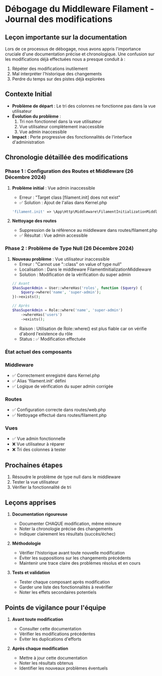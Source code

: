 # Débogage du Middleware Filament - Journal des modifications

## Leçon importante sur la documentation
Lors de ce processus de débogage, nous avons appris l'importance cruciale d'une documentation précise et chronologique. Une confusion sur les modifications déjà effectuées nous a presque conduit à :
1. Répéter des modifications inutilement
2. Mal interpréter l'historique des changements
3. Perdre du temps sur des pistes déjà explorées

## Contexte Initial
- **Problème de départ** : Le tri des colonnes ne fonctionne pas dans la vue utilisateur
- **Évolution du problème** : 
  1. Tri non fonctionnel dans la vue utilisateur
  2. Vue utilisateur complètement inaccessible
  3. Vue admin inaccessible
- **Impact** : Perte progressive des fonctionnalités de l'interface d'administration

## Chronologie détaillée des modifications

### Phase 1 : Configuration des Routes et Middleware (26 Décembre 2024)
1. **Problème initial** : Vue admin inaccessible
   - Erreur : "Target class [filament.init] does not exist"
   - ✅ Solution : Ajout de l'alias dans Kernel.php
   ```php
   'filament.init' => \App\Http\Middleware\FilamentInitializationMiddleware::class
   ```

2. **Nettoyage des routes**
   - Suppression de la référence au middleware dans routes/filament.php
   - ✅ Résultat : Vue admin accessible

### Phase 2 : Problème de Type Null (26 Décembre 2024)
1. **Nouveau problème** : Vue utilisateur inaccessible
   - Erreur : "Cannot use "::class" on value of type null"
   - Localisation : Dans le middleware FilamentInitializationMiddleware
   - Solution : Modification de la vérification du super admin
   ```php
   // Avant
   $hasSuperAdmin = User::whereHas('roles', function ($query) {
       $query->where('name', 'super-admin');
   })->exists();

   // Après
   $hasSuperAdmin = Role::where('name', 'super-admin')
       ->whereHas('users')
       ->exists();
   ```
   - Raison : Utilisation de Role::where() est plus fiable car on vérifie d'abord l'existence du rôle
   - Status : ✅ Modification effectuée

### État actuel des composants

### Middleware
- ✅ Correctement enregistré dans Kernel.php
- ✅ Alias 'filament.init' défini
- ✅ Logique de vérification du super admin corrigée

### Routes
- ✅ Configuration correcte dans routes/web.php
- ✅ Nettoyage effectué dans routes/filament.php

### Vues
- ✅ Vue admin fonctionnelle
- ❌ Vue utilisateur à réparer
- ❌ Tri des colonnes à tester

## Prochaines étapes
1. Résoudre le problème de type null dans le middleware
2. Tester la vue utilisateur
3. Vérifier la fonctionnalité de tri

## Leçons apprises
1. **Documentation rigoureuse**
   - Documenter CHAQUE modification, même mineure
   - Noter la chronologie précise des changements
   - Indiquer clairement les résultats (succès/échec)

2. **Méthodologie**
   - Vérifier l'historique avant toute nouvelle modification
   - Éviter les suppositions sur les changements précédents
   - Maintenir une trace claire des problèmes résolus et en cours

3. **Tests et validation**
   - Tester chaque composant après modification
   - Garder une liste des fonctionnalités à revérifier
   - Noter les effets secondaires potentiels

## Points de vigilance pour l'équipe
1. **Avant toute modification**
   - Consulter cette documentation
   - Vérifier les modifications précédentes
   - Éviter les duplications d'efforts

2. **Après chaque modification**
   - Mettre à jour cette documentation
   - Noter les résultats obtenus
   - Identifier les nouveaux problèmes éventuels
